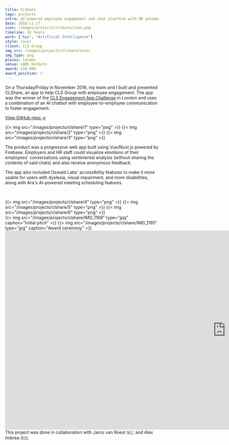 ```yaml
---
title: CLShare
tags: projects
intro: AI-powered employee engagement and chat platform with HR automation and analytics for CLS Group
date: 2018-11-17
icon: /images/projects/clshare/icon.png
timeline: 36 hours
work: ["App", "Artificial Intelligence"]
style: cover
client: CLS Group
img_src: /images/projects/clshare/cover
img_type: png
places: london
venue: LABS Holborn
award: £10,000
award_position: 1
---
```


On a Thursday/Friday in November 2018, my team and I built and presented CLShare, an app to help CLS Group with employee engagement. The app was the winner of the [CLS Engagement App Challenge](https://clsinnovation.bemyapp.com/) in London and uses a combination of an AI chatbot with employee-to-employee communication to foster engagement.

[View GitHub repo &rarr;](https://github.com/AnandChowdhary/cls-innovation)

<div class="three-images">
  {{< img src="/images/projects/clshare/1" type="png" >}}
  {{< img src="/images/projects/clshare/2" type="png" >}}
  {{< img src="/images/projects/clshare/3" type="png" >}}
</div>

The product was a progressive web app built using Vue/Nuxt.js powered by Firebase. Employers and HR staff could visualize emotions of their employees' conversations using sentimental analysis (without sharing the contents of said chats) and also receive anonymous feedback.

The app also included Oswald Labs' accessibility features to make it more usable for users with dyslexia, visual impairment, and more disabilities, along with Ara's AI-powered meeting scheduling features.

<div class="three-images" style="padding-top: 2rem">
  {{< img src="/images/projects/clshare/4" type="png" >}}
  {{< img src="/images/projects/clshare/5" type="png" >}}
  {{< img src="/images/projects/clshare/6" type="png" >}}
</div>

<div class="two-images">
  {{< img src="/images/projects/clshare/IMG_1169" type="jpg" caption="Initial pitch" >}}
  {{< img src="/images/projects/clshare/IMG_1195" type="jpg" caption="Award ceremony" >}}
</div>

<iframe src="https://docs.google.com/presentation/d/e/2PACX-1vR9P4UnwfCiXlVVZRZSDyHX0c4mLeTx7d26iSD8yJ0BQmZU0Z4yPUKQPr5M6PcmEAKAY350yWEaC-w6/embed?start=false&loop=true&delayms=3000" frameborder="0" width="1440" height="650" allowfullscreen="true" mozallowfullscreen="true" webkitallowfullscreen="true"></iframe>

<footer>This project was done in collaboration with Jarco van Roest 🇳🇱 and Alex Imbrea 🇷🇴.</footer>